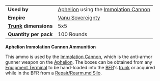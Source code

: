 |                                                 |                                                                                                    |
| ----------------------------------------------- | -------------------------------------------------------------------------------------------------- |
| **Used by**                                     | [Aphelion](../vehicles/Aphelion.md) using the [Immolation Cannon](../weapons/Immolation_Cannon.md) |
| **Empire**                                      | [Vanu Sovereignty](../etc/Vanu_Sovereignty.md)                                                     |
| **[Trunk](../terminology/Trunk.md) dimensions** | 5x5                                                                                                |
| **Quantity per pack**                           | 100 Rounds                                                                                         |

**Aphelion Immolation Cannon Ammunition**

This ammo is used by the [Immolation
Cannon](../weapons/Immolation_Cannon.md), which is the anti-armor gunner
weapon on the [Aphelion](../vehicles/Aphelion.md). The boxes can be obtained
from any [Equipment Terminal](../items/Equipment_Terminal.md) to be
hand-loaded into the [BFR](../vehicles/BattleFrame_Robotics.md)'s [trunk](../terminology/Trunk.md)
or acquired while in the BFR from a [Repair/Rearm.md
Silo](../items/Repair_Rearm_Silo.md).

<!--[Category:Game Items](../Category:Game_Items.md)-->
<!--[Category:Ammunition](../Category:Ammunition.md)-->
